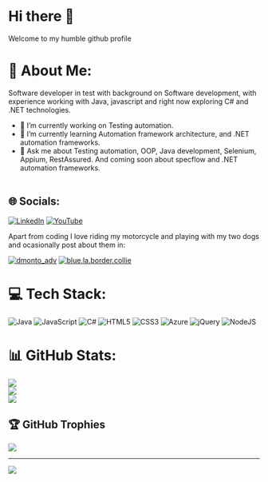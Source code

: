 # Hi there 👋
Welcome to my humble github profile


# 💫 About Me:
Software developer in test with background on Software development, with experience working with Java, javascript and right now exploring C# and .NET technologies.
- 🔭 I’m currently working on Testing automation.
- 🌱 I’m currently learning Automation framework architecture, and .NET automation frameworks.
- 💬 Ask me about Testing automation, OOP, Java development, Selenium, Appium, RestAssured. And coming soon about specflow and .NET automation frameworks.
<br><br>


## 🌐 Socials:
 [![LinkedIn](https://img.shields.io/badge/LinkedIn-%230077B5.svg?logo=linkedin&logoColor=white)](https://linkedin.com/in/diegomtylop) [![YouTube](https://img.shields.io/badge/YouTube-%23FF0000.svg?logo=YouTube&logoColor=white)](https://youtube.com/@dimo_dev) 

Apart from coding I love riding my motorcycle and playing with my two dogs and ocasionally post about them in:

[![dmonto_adv](https://img.shields.io/badge/giga__rider-orange?logo=Instagram)](https://www.instagram.com/dmonto_adv/)
[![blue.la.border.collie](https://img.shields.io/badge/blue.la.border.collie-blue.svg?logo=instagram&logoColor=white)](https://www.instagram.com/blue.la.border.collie/)

# 💻 Tech Stack:
![Java](https://img.shields.io/badge/java-%23ED8B00.svg?style=for-the-badge&logo=java&logoColor=white) ![JavaScript](https://img.shields.io/badge/javascript-%23323330.svg?style=for-the-badge&logo=javascript&logoColor=%23F7DF1E) ![C#](https://img.shields.io/badge/c%23-%23239120.svg?style=for-the-badge&logo=c-sharp&logoColor=white) ![HTML5](https://img.shields.io/badge/html5-%23E34F26.svg?style=for-the-badge&logo=html5&logoColor=white) ![CSS3](https://img.shields.io/badge/css3-%231572B6.svg?style=for-the-badge&logo=css3&logoColor=white) ![Azure](https://img.shields.io/badge/azure-%230072C6.svg?style=for-the-badge&logo=azure-devops&logoColor=white) ![jQuery](https://img.shields.io/badge/jquery-%230769AD.svg?style=for-the-badge&logo=jquery&logoColor=white) ![NodeJS](https://img.shields.io/badge/node.js-6DA55F?style=for-the-badge&logo=node.js&logoColor=white)
# 📊 GitHub Stats:
![](https://github-readme-stats.vercel.app/api?username=diegomtylop&theme=darcula&hide_border=false&include_all_commits=true&count_private=true)<br/>
![](https://github-readme-streak-stats.herokuapp.com/?user=diegomtylop&theme=darcula&hide_border=false)<br/>
![](https://github-readme-stats.vercel.app/api/top-langs/?username=diegomtylop&theme=darcula&hide_border=false&include_all_commits=true&count_private=true&layout=compact)

## 🏆 GitHub Trophies
![](https://github-profile-trophy.vercel.app/?username=diegomtylop&theme=flat&no-frame=false&no-bg=false&margin-w=4)

---
[![](https://visitcount.itsvg.in/api?id=diegomtylop&icon=2&color=1)](https://visitcount.itsvg.in)

<!-- Proudly created with GPRM ( https://gprm.itsvg.in ) -->
